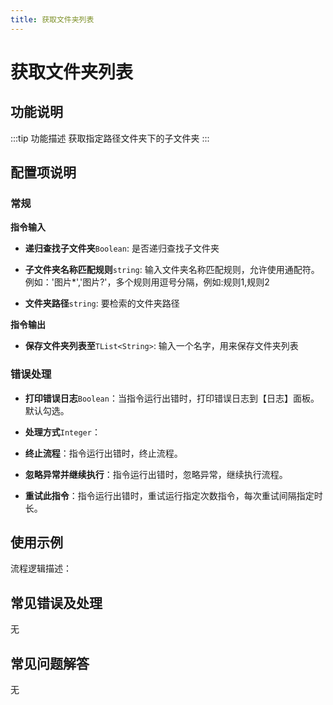 ```yaml
---
title: 获取文件夹列表
---
```


# 获取文件夹列表

## 功能说明

:::tip 功能描述
获取指定路径文件夹下的子文件夹
:::

## 配置项说明

### 常规

**指令输入**

- **递归查找子文件夹**`Boolean`: 是否递归查找子文件夹

- **子文件夹名称匹配规则**`string`: 输入文件夹名称匹配规则，允许使用通配符。例如：'图片*','图片?'，多个规则用逗号分隔，例如:规则1,规则2

- **文件夹路径**`string`: 要检索的文件夹路径


**指令输出**

- **保存文件夹列表至**`TList<String>`: 输入一个名字，用来保存文件夹列表

### 错误处理

- **打印错误日志**`Boolean`：当指令运行出错时，打印错误日志到【日志】面板。默认勾选。

- **处理方式**`Integer`：

 - **终止流程**：指令运行出错时，终止流程。

 - **忽略异常并继续执行**：指令运行出错时，忽略异常，继续执行流程。

 - **重试此指令**：指令运行出错时，重试运行指定次数指令，每次重试间隔指定时长。

## 使用示例

流程逻辑描述：

## 常见错误及处理

无

## 常见问题解答

无

